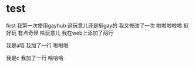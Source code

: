# test
first
我第一次使用gayhub  这玩意儿还是挺gay的
我又修改了一次 啦啦啦啦啦  挺好玩
有点奇怪
啥玩意儿
我在web上添加了两行

我是a哦  我加了一行 啦啦啦

我是c  我加了一行  哈哈哈
